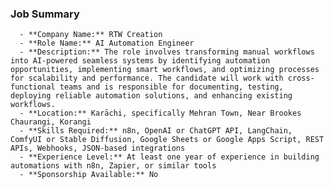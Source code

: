### Job Summary
      - **Company Name:** RTW Creation
      - **Role Name:** AI Automation Engineer
      - **Description:** The role involves transforming manual workflows into AI-powered seamless systems by identifying automation opportunities, implementing smart workflows, and optimizing processes for scalability and performance. The candidate will work with cross-functional teams and is responsible for documenting, testing, deploying reliable automation solutions, and enhancing existing workflows.
      - **Location:** Karāchi, specifically Mehran Town, Near Brookes Chaurangi, Korangi
      - **Skills Required:** n8n, OpenAI or ChatGPT API, LangChain, ComfyUI or Stable Diffusion, Google Sheets or Google Apps Script, REST APIs, Webhooks, JSON-based integrations
      - **Experience Level:** At least one year of experience in building automations with n8n, Zapier, or similar tools
      - **Sponsorship Available:** No
      